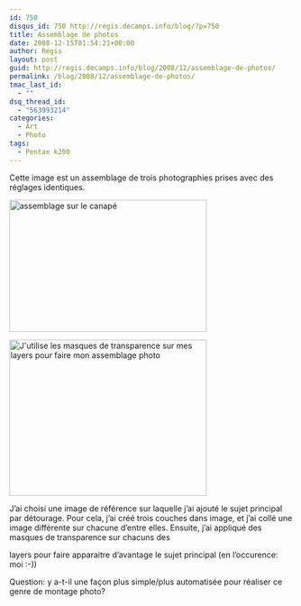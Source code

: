 ```yaml
---
id: 750
disqus_id: 750 http://regis.decamps.info/blog/?p=750
title: Assemblage de photos
date: 2008-12-15T01:54:21+00:00
author: Régis
layout: post
guid: http://regis.decamps.info/blog/2008/12/assemblage-de-photos/
permalink: /blog/2008/12/assemblage-de-photos/
tmac_last_id:
  - ""
dsq_thread_id:
  - "563993214"
categories:
  - Art
  - Photo
tags:
  - Pentax k200
---
```

Cette image est un assemblage de trois photographies prises avec des réglages identiques.

[<img src="http://regis.decamps.info/blog/wp-content/uploads/2008/12/assemablage-canape-350x234.jpg" alt="assemblage sur le canapé" title="assemblage sur le canapé" width="350" height="234" class="wp-image-748" srcset="http://regis.decamps.info/blog/wp-content/uploads/2008/12/assemablage-canape-350x234.jpg 350w, http://regis.decamps.info/blog/wp-content/uploads/2008/12/assemablage-canape-1024x685.jpg 1024w" sizes="(max-width: 350px) 100vw, 350px" />](http://regis.decamps.info/blog/wp-content/uploads/2008/12/assemablage-canape.jpg) <br class="clear" />

[<img src="http://regis.decamps.info/blog/wp-content/uploads/2008/12/screenshot-gimp-assemblage_canape-350x277.png" alt="J&#039;utilise les masques de transparence sur mes layers pour faire mon assemblage photo" title="Assemblage avec the GIMP" width="350" height="277" class="size-medium wp-image-749" srcset="http://regis.decamps.info/blog/wp-content/uploads/2008/12/screenshot-gimp-assemblage_canape-350x277.png 350w, http://regis.decamps.info/blog/wp-content/uploads/2008/12/screenshot-gimp-assemblage_canape.png 748w" sizes="(max-width: 350px) 100vw, 350px" />](http://regis.decamps.info/blog/wp-content/uploads/2008/12/screenshot-gimp-assemblage_canape.png)
  
J’ai choisi une image de référence sur laquelle j’ai ajouté le sujet principal par détourage. Pour cela, j’ai créé trois couches dans image, et j’ai collé une image différente sur chacune d’entre elles. Ensuite, j’ai appliqué des masques de transparence sur chacuns des
  
layers pour faire apparaitre d’avantage le sujet principal (en l’occurence: moi :-))

Question: y a-t-il une façon plus simple/plus automatisée pour réaliser ce genre de montage photo?
